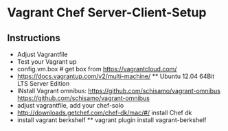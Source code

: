# Vagrant Chef Server-Client-Setup

## Instructions

* Adjust Vagrantfile
* Test your Vagrant up
* config.vm.box  # get box from https://vagrantcloud.com/
* https://docs.vagrantup.com/v2/multi-machine/
** Ubuntu 12.04 64Bit LTS Server Edition
* INstall Vagrant omnibus: https://github.com/schisamo/vagrant-omnibus
https://github.com/schisamo/vagrant-omnibus
* adjust vagrantfile, add your chef-solo
* http://downloads.getchef.com/chef-dk/mac/#/ install Chef dk
* install vagrant berkshelf
** vagrant plugin install vagrant-berkshelf
